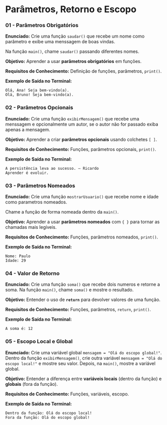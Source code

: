 # **Parâmetros, Retorno e Escopo**

### **01 - Parâmetros Obrigatórios**

**Enunciado:**
Crie uma função `saudar()` que recebe um nome como parâmetro e exibe uma menssagem de boas vindas.

Na função `main()`, chame `saudar()` passando diferentes nomes.

**Objetivo:**
Aprender a usar **parâmetros obrigatórios** em funções.

**Requisitos de Conhecimento:**
Definição de funções, parâmetros, `print()`.

**Exemplo de Saída no Terminal:**

```
Olá, Ana! Seja bem-vindo(a).
Olá, Bruno! Seja bem-vindo(a).
```

### **02 - Parâmetros Opcionais**

**Enunciado:**
Crie uma função `exibirMensagem()` que recebe uma menssagem e opcionalmente um autor, se o autor não for passado exiba apenas a mensagem.

**Objetivo:**
Aprender a criar **parâmetros opcionais** usando colchetes `[ ]`.

**Requisitos de Conhecimento:**
Funções, parâmetros opcionais, `print()`.

**Exemplo de Saída no Terminal:**

```
A persistência leva ao sucesso. — Ricardo
Aprender é evoluir.
```

### **03 - Parâmetros Nomeados**

**Enunciado:**
Crie uma função `mostrarUsuario()` que recebe nome e idade como parametros nomeados.

Chame a função de forma nomeada dentro da `main()`.

**Objetivo:**
Aprender a usar **parâmetros nomeados** com `{ }` para tornar as chamadas mais legíveis.

**Requisitos de Conhecimento:**
Funções, parâmetros nomeados, `print()`.

**Exemplo de Saída no Terminal:**

```
Nome: Paulo
Idade: 29
```

### **04 - Valor de Retorno**

**Enunciado:**
Crie uma função `soma()` que recebe dois numeros e retorne a soma.
Na função `main()`, chame `soma()` e mostre o resultado.

**Objetivo:**
Entender o uso de **`return`** para devolver valores de uma função.

**Requisitos de Conhecimento:**
Funções, parâmetros, `return`, `print()`.

**Exemplo de Saída no Terminal:**

```
A soma é: 12
```

### **05 - Escopo Local e Global**

**Enunciado:**
Crie uma variável global `mensagem = "Olá do escopo global!"`.
Dentro da função `exibirMensagem()`, crie outra variável `mensagem = "Olá do escopo local!"` e mostre seu valor.
Depois, na `main()`, mostre a variável global.

**Objetivo:**
Entender a diferença entre **variáveis locais** (dentro da função) e **globais** (fora da função).

**Requisitos de Conhecimento:**
Funções, variáveis, escopo.

**Exemplo de Saída no Terminal:**

```
Dentro da função: Olá do escopo local!
Fora da função: Olá do escopo global!
```

